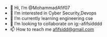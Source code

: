 - 👋 Hi, I’m @MohammadAfif07
- 👀 I’m interested in Cyber Security,Devops
- 🌱 I’m currently learning engineering cse
- 💞️ I’m looking to collaborate on ig:-afifsidddd
- 📫 How to reach me afifsidd@gmail.com

<!---
MohammadAfif07/MohammadAfif07 is a ✨ special ✨ repository because its `README.md` (this file) appears on your GitHub profile.
You can click the Preview link to take a look at your changes.
--->
